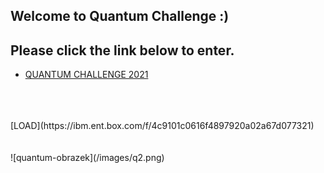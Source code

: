 ## Welcome to Quantum Challenge :) 
## Please click the link below to enter.
* [QUANTUM CHALLENGE 2021](Qchallenge/README.md)  
<br>
<br>
<br>
[LOAD](https://ibm.ent.box.com/f/4c9101c0616f4897920a02a67d077321)
<br>
<br>
<br>
![quantum-obrazek](/images/q2.png)
